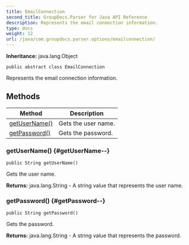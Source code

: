 ```yaml
---
title: EmailConnection
second_title: GroupDocs.Parser for Java API Reference
description: Represents the email connection information.
type: docs
weight: 12
url: /java/com.groupdocs.parser.options/emailconnection/
---
```

**Inheritance:**
java.lang.Object
```
public abstract class EmailConnection
```

Represents the email connection information.
## Methods

| Method | Description |
| --- | --- |
| [getUserName()](#getUserName--) | Gets the user name. |
| [getPassword()](#getPassword--) | Gets the password. |
### getUserName() {#getUserName--}
```
public String getUserName()
```


Gets the user name.

**Returns:**
java.lang.String - A string value that represents the user name.
### getPassword() {#getPassword--}
```
public String getPassword()
```


Gets the password.

**Returns:**
java.lang.String - A string value that represents the password.
